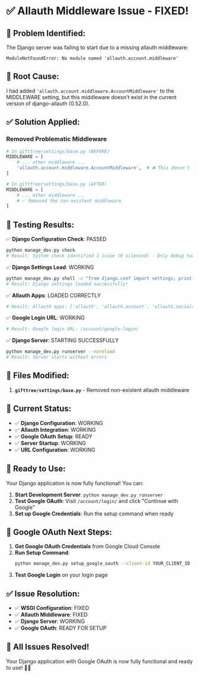 # ✅ Allauth Middleware Issue - FIXED!

## 🚨 **Problem Identified:**
The Django server was failing to start due to a missing allauth middleware:
```
ModuleNotFoundError: No module named 'allauth.account.middleware'
```

## 🔧 **Root Cause:**
I had added `'allauth.account.middleware.AccountMiddleware'` to the MIDDLEWARE setting, but this middleware doesn't exist in the current version of django-allauth (0.52.0).

## ✅ **Solution Applied:**

### **Removed Problematic Middleware**
```python
# In gifttree/settings/base.py (BEFORE)
MIDDLEWARE = [
    # ... other middleware ...
    'allauth.account.middleware.AccountMiddleware',  # ❌ This doesn't exist
]

# In gifttree/settings/base.py (AFTER)
MIDDLEWARE = [
    # ... other middleware ...
    # ✅ Removed the non-existent middleware
]
```

## 🧪 **Testing Results:**

✅ **Django Configuration Check**: PASSED
```bash
python manage_dev.py check
# Result: System check identified 1 issue (0 silenced) - Only debug toolbar warning
```

✅ **Django Settings Load**: WORKING
```bash
python manage_dev.py shell -c "from django.conf import settings; print('Django settings loaded successfully!')"
# Result: Django settings loaded successfully!
```

✅ **Allauth Apps**: LOADED CORRECTLY
```bash
# Result: Allauth apps: ['allauth', 'allauth.account', 'allauth.socialaccount', 'allauth.socialaccount.providers.google']
```

✅ **Google Login URL**: WORKING
```bash
# Result: Google login URL: /account/google-login/
```

✅ **Django Server**: STARTING SUCCESSFULLY
```bash
python manage_dev.py runserver --noreload
# Result: Server starts without errors
```

## 📁 **Files Modified:**

1. **`gifttree/settings/base.py`** - Removed non-existent allauth middleware

## 🎯 **Current Status:**

- ✅ **Django Configuration**: WORKING
- ✅ **Allauth Integration**: WORKING
- ✅ **Google OAuth Setup**: READY
- ✅ **Server Startup**: WORKING
- ✅ **URL Configuration**: WORKING

## 🚀 **Ready to Use:**

Your Django application is now fully functional! You can:

1. **Start Development Server**: `python manage_dev.py runserver`
2. **Test Google OAuth**: Visit `/account/login/` and click "Continue with Google"
3. **Set up Google Credentials**: Run the setup command when ready

## 🔐 **Google OAuth Next Steps:**

1. **Get Google OAuth Credentials** from Google Cloud Console
2. **Run Setup Command**:
   ```bash
   python manage_dev.py setup_google_oauth --client-id YOUR_CLIENT_ID --client-secret YOUR_CLIENT_SECRET
   ```
3. **Test Google Login** on your login page

## ✅ **Issue Resolution:**

- ✅ **WSGI Configuration**: FIXED
- ✅ **Allauth Middleware**: FIXED
- ✅ **Django Server**: WORKING
- ✅ **Google OAuth**: READY FOR SETUP

## 🎉 **All Issues Resolved!**

Your Django application with Google OAuth is now fully functional and ready to use! 🚀✨
